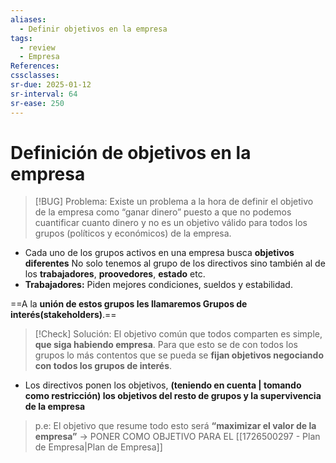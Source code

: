```yaml
---
aliases:
  - Definir objetivos en la empresa
tags:
  - review
  - Empresa
References: 
cssclasses:
sr-due: 2025-01-12
sr-interval: 64
sr-ease: 250
---
```

# Definición de objetivos en la empresa


> [!BUG] Problema: 
>  Existe un problema a la hora de definir el objetivo de la empresa como “ganar dinero” puesto a que no podemos cuantificar cuanto dinero y no es un objetivo válido para todos los grupos (políticos y económicos) de la empresa. 

+ Cada uno de los grupos activos en una empresa busca **objetivos diferentes**
No solo tenemos al grupo de los directivos sino también al de los **trabajadores**, **proovedores**, **estado** etc. 
+ **Trabajadores:** Piden mejores condiciones, sueldos y estabilidad.

==A la **unión de estos grupos les llamaremos Grupos de interés(stakeholders)**.== 


> [!Check] Solución: 
> El objetivo común que todos comparten es simple, **que siga habiendo empresa**. Para que esto se de con todos los grupos lo más contentos que se pueda se **fijan objetivos negociando con todos los grupos de interés**. 

+ Los directivos ponen los objetivos, **(teniendo en cuenta | tomando como restricción) los objetivos del resto de grupos y la supervivencia de la empresa**

> p.e: El objetivo que resume todo esto será **“maximizar el valor de la empresa”** → PONER COMO OBJETIVO PARA EL [[1726500297 - Plan de Empresa|Plan de Empresa]]
